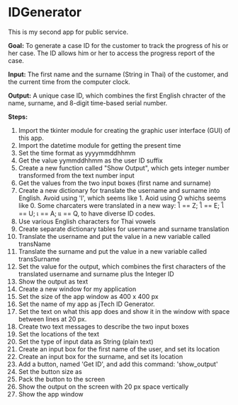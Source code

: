 # IDGenerator

This is my second app for public service.

__Goal:__ To generate a case ID for the customer to track the progress of his or her case. The ID allows him or her to access the progress report of the case. 

__Input:__ The first name and the surname (String in Thai) of the customer, and the current time from the computer clock.

__Output:__ A unique case ID, which combines the first English chracter of the name, surname, and 8-digit time-based serial number. 

__Steps:__

1. Import the tkinter module for creating the graphic user interface (GUI) of this app. 
2. Import the datetime module for getting the present time
3. Set the time format as yyyymmddhhmm
4. Get the value yymmddhhmm as the user ID suffix
5. Create a new function called "Show Output", which gets integer number transformed from the text number input
6. Get the values from the two input boxes (first name and surname)
7. Create a new dictionary for translate the username and surname into English. Avoid using 'I', which seems like 1. Aoid using O whichs seems like 0. Some charcaters were translated in a new way: โ == Z; ใ == E; ไ == U; เ == A; แ == Q, to have diverse ID codes.
8. Use various English characters for Thai vowels
9. Create separate dictionary tables for username and surname translation
10. Translate the username and put the value in a new variable called transName
11. Translate the surname and put the value in a new variable called transSurname
12. Set the value for the output, which combines the first characters of the translated username and surname plus the Integer ID
13. Show the output as text
14. Create a new window for my application
15. Set the size of the app window as 400 x 400 px
16. Set the name of my app as jTech ID Generator.
17. Set the text on what this app does and show it in the window with space between lines at 20 px.
18. Create two text messages to describe the two input boxes
19. Set the locations of the text
20. Set the type of input data as String (plain text)
21. Create an input box for the first name of the user, and set its location
22. Create an input box for the surname, and set its location
23. Add a button, named 'Get ID', and add this command: 'show_output'
24. Set the button size as
25. Pack the button to the screen
26. Show the output on the screen with 20 px space vertically
27. Show the app window
